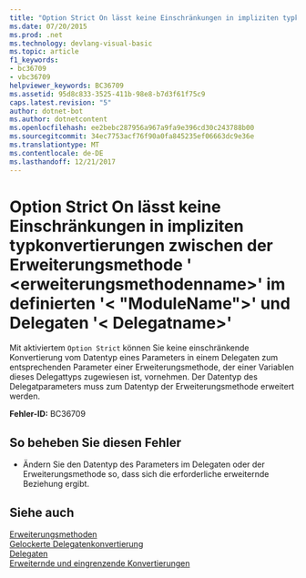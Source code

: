 ```yaml
---
title: "Option Strict On lässt keine Einschränkungen in impliziten typkonvertierungen zwischen der Erweiterungsmethode &#39; &lt;erweiterungsmethodenname&gt;&#39; im definierten &#39;&lt; \"ModuleName\"&gt;&#39; und Delegaten &#39;&lt; Delegatname&gt;&#39;"
ms.date: 07/20/2015
ms.prod: .net
ms.technology: devlang-visual-basic
ms.topic: article
f1_keywords:
- bc36709
- vbc36709
helpviewer_keywords: BC36709
ms.assetid: 95d8c833-3525-411b-98e8-b7d3f61f75c9
caps.latest.revision: "5"
author: dotnet-bot
ms.author: dotnetcontent
ms.openlocfilehash: ee2bebc287956a967a9fa9e396cd30c243788b00
ms.sourcegitcommit: 34ec7753acf76f90a0fa845235ef06663dc9e36e
ms.translationtype: MT
ms.contentlocale: de-DE
ms.lasthandoff: 12/21/2017
---
```

# <a name="option-strict-on-does-not-allow-narrowing-in-implicit-type-conversions-between-extension-method-39ltextensionmethodnamegt39-defined-in-39ltmodulenamegt39-and-delegate-39ltdelegatenamegt39"></a>Option Strict On lässt keine Einschränkungen in impliziten typkonvertierungen zwischen der Erweiterungsmethode &#39; &lt;erweiterungsmethodenname&gt;&#39; im definierten &#39;&lt; "ModuleName"&gt;&#39; und Delegaten &#39;&lt; Delegatname&gt;&#39;
Mit aktiviertem `Option Strict` können Sie keine einschränkende Konvertierung vom Datentyp eines Parameters in einem Delegaten zum entsprechenden Parameter einer Erweiterungsmethode, der einer Variablen dieses Delegattyps zugewiesen ist, vornehmen. Der Datentyp des Delegatparameters muss zum Datentyp der Erweiterungsmethode erweitert werden.  
  
 **Fehler-ID:** BC36709  
  
## <a name="to-correct-this-error"></a>So beheben Sie diesen Fehler  
  
-   Ändern Sie den Datentyp des Parameters im Delegaten oder der Erweiterungsmethode so, dass sich die erforderliche erweiternde Beziehung ergibt.  
  
## <a name="see-also"></a>Siehe auch  
 [Erweiterungsmethoden](../../visual-basic/programming-guide/language-features/procedures/extension-methods.md)  
 [Gelockerte Delegatenkonvertierung](../../visual-basic/programming-guide/language-features/delegates/relaxed-delegate-conversion.md)  
 [Delegaten](../../visual-basic/programming-guide/language-features/delegates/index.md)  
 [Erweiternde und eingrenzende Konvertierungen](../../visual-basic/programming-guide/language-features/data-types/widening-and-narrowing-conversions.md)  
 
